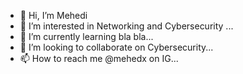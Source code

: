 - 👋 Hi, I’m Mehedi
- 👀 I’m interested in Networking and Cybersecurity ...
- 🌱 I’m currently learning bla bla...
- 💞️ I’m looking to collaborate on Cybersecurity...
- 📫 How to reach me @mehedx on IG...



